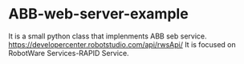 # ABB-web-server-example
It is a small python class that implenments ABB seb service.
https://developercenter.robotstudio.com/api/rwsApi/
It is focused on RobotWare Services-RAPID Service.
